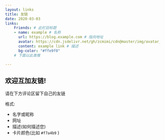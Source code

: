 ```yaml
---
layout: links
title: 友链
date: 2020-03-03
links:
    Friends: # 此栏目标题
    - name: example # 名称
      url: https://blog.example.com # 指向地址
      avatar: https://cdn.jsdelivr.net/gh/zcmimi/cdn@master/img/avatar_2.webp # 头像
      content: example link # 描述
      bg-color: "#ffe9f0"
    # 下面以此类推

---
```


## 欢迎互加友链!

请在下方评论区留下自己的友链

格式:
- 名字或昵称
- 网址
- 描述(如何描述您)
- 卡片颜色(比如 `#f7a4b9` )
